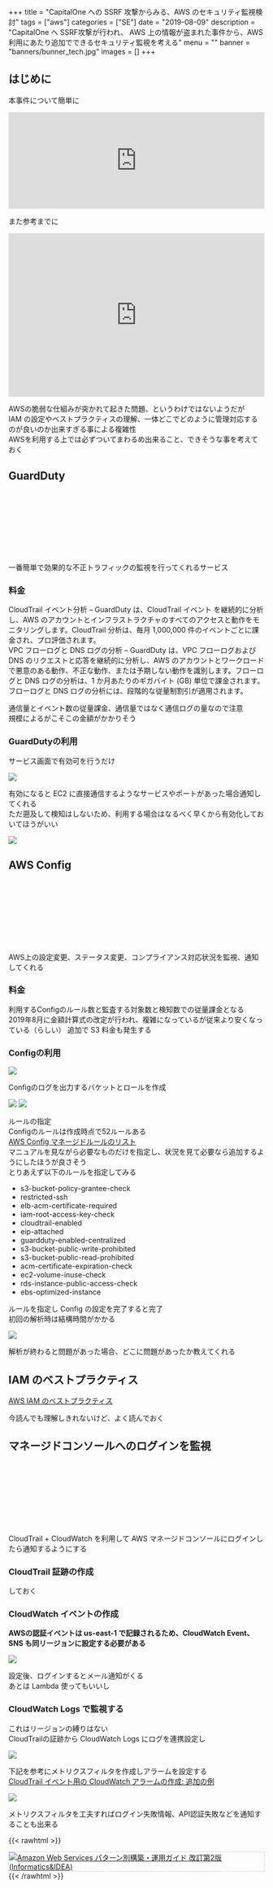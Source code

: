 +++
title = "CapitalOne への SSRF 攻撃からみる、AWS のセキュリティ監視検討"
tags = ["aws"]
categories = ["SE"]
date = "2019-08-09"
description = "CapitalOne へ SSRF攻撃が行われ、 AWS 上の情報が盗まれた事件から、AWS利用にあたり追加でできるセキュリティ監視を考える"
menu = ""
banner = "banners/bunner_tech.jpg"
images = []
+++

<!--more-->

## はじめに
本事件について簡単に  

<iframe src="https://hatenablog-parts.com/embed?url=https%3A%2F%2Fpiyolog.hatenadiary.jp%2Fentry%2F2019%2F08%2F06%2F062154" style="border: 0; width: 100%; height: 190px;" allowfullscreen scrolling="no"></iframe>  

また参考までに  

<div style="left: 0; width: 100%; height: 0; position: relative; padding-bottom: 56.25%; padding-top: 38px;"><iframe src="https://www.slideshare.net/slideshow/embed_code/key/mA7M6ENpHDNjFF" style="border: 0; top: 0; left: 0; width: 100%; height: 100%; position: absolute;" allowfullscreen scrolling="no" allow="encrypted-media"></iframe></div>  

AWSの脆弱な仕組みが突かれて起きた問題、というわけではないようだが  
IAM の設定やベストプラクティスの理解、一体どこでどのように管理対応するのが良いのか出来すぎる事による複雑性  
AWSを利用する上では必ずついてまわるめ出来ること、できそうな事を考えておく  

## GuardDuty
<div class="iframely-embed"><div class="iframely-responsive" style="height: 140px; padding-bottom: 0;"><a href="https://aws.amazon.com/jp/guardduty/" data-iframely-url="//cdn.iframe.ly/RiyvF7e?iframe=card-small"></a></div></div><script async src="//cdn.iframe.ly/embed.js" charset="utf-8"></script>  
一番簡単で効果的な不正トラフィックの監視を行ってくれるサービス  

### 料金
CloudTrail イベント分析 – GuardDuty は、CloudTrail イベント を継続的に分析し、AWS のアカウントとインフラストラクチャのすべてのアクセスと動作をモニタリングします。CloudTrail 分析は、毎月 1,000,000 件のイベントごとに課金され、プロ評価されます。  
VPC フローログと DNS ログの分析 – GuardDuty は、VPC フローログおよび DNS のリクエストと応答を継続的に分析し、AWS のアカウントとワークロードで悪意のある動作、不正な動作、または予期しない動作を識別します。フローログと DNS ログの分析は、1 か月あたりのギガバイト (GB) 単位で課金されます。フローログと DNS ログの分析には、段階的な従量制割引が適用されます。  

通信量とイベント数の従量課金、通信量ではなく通信ログの量なので注意  
規模によるがこそこの金額がかかりそう  

### GuardDutyの利用  
サービス画面で有効可を行うだけ  

<img src="/images/2019/aws-security/guardduty_setup01.png" />  

有効になると EC2 に直接通信するようなサービスやポートがあった場合通知してくれる  
ただ遡及して検知はしないため、利用する場合はなるべく早くから有効化しておいてほうがいい  

<img src="/images/2019/aws-security/guardduty_setup02.png" />  

## AWS Config
<div class="iframely-embed"><div class="iframely-responsive" style="height: 140px; padding-bottom: 0;"><a href="https://aws.amazon.com/jp/config/" data-iframely-url="//cdn.iframe.ly/fZL9CwP?iframe=card-small"></a></div></div><script async src="//cdn.iframe.ly/embed.js" charset="utf-8"></script>  
AWS上の設定変更、ステータス変更、コンプライアンス対応状況を監視、通知してくれる  

### 料金
利用するConfigのルール数と監査する対象数と検知数での従量課金となる  
2019年8月に金額計算式の改定が行われ、複雑になっているが従来より安くなっている（らしい）
追加で S3 料金も発生する  

### Configの利用
<img src="/images/2019/aws-security/config_create01.png" />  

Configのログを出力するバケットとロールを作成  

<img src="/images/2019/aws-security/config_create02.png" />  
<img src="/images/2019/aws-security/config_create03.png" />  

ルールの指定  
Configのルールは作成時点で52ルールある  
<i class="fas fa-external-link-alt"></i> [AWS Config マネージドルールのリスト](https://docs.aws.amazon.com/ja_jp/config/latest/developerguide/managed-rules-by-aws-config.html)  
マニュアルを見ながら必要なものだけを指定し、状況を見て必要なら追加するようにしたほうが良さそう  
とりあえず以下のルールを指定してみる  

* s3-bucket-policy-grantee-check  
* restricted-ssh  
* elb-acm-certificate-required  
* iam-root-access-key-check  
* cloudtrail-enabled  
* eip-attached  
* guardduty-enabled-centralized  
* s3-bucket-public-write-prohibited  
* s3-bucket-public-read-prohibited  
* acm-certificate-expiration-check  
* ec2-volume-inuse-check  
* rds-instance-public-access-check  
* ebs-optimized-instance  

ルールを指定し Config の設定を完了すると完了  
初回の解析時は結構時間がかかる  

<img src="/images/2019/aws-security/config_create04.png" />  

解析が終わると問題があった場合、どこに問題があったか教えてくれる  

## IAM のベストプラクティス
<i class="fas fa-external-link-alt"></i> [AWS IAM のベストプラクティス](https://docs.aws.amazon.com/ja_jp/IAM/latest/UserGuide/best-practices.html)  

今読んでも理解しきれないけど、よく読んでおく  

## マネージドコンソールへのログインを監視  
<div class="iframely-embed"><div class="iframely-responsive" style="height: 140px; padding-bottom: 0;"><a href="https://aws.amazon.com/jp/cloudtrail/" data-iframely-url="//cdn.iframe.ly/KYYC9WK?iframe=card-small"></a></div></div><script async src="//cdn.iframe.ly/embed.js" charset="utf-8"></script>  
CloudTrail + CloudWatch を利用して AWS マネージドコンソールにログインしたら通知するようにする  

### CloudTrail 証跡の作成
しておく  

### CloudWatch イベントの作成  
**AWSの認証イベントは us-east-1 で記録されるため、CloudWatch Event、SNS も同リージョンに設定する必要がある**  

<img src="/images/2019/aws-security/cloudwatch-signin01.png" />  

設定後、ログインするとメール通知がくる  
あとは Lambda 使ってもいいし  

### CloudWatch Logs で監視する
これはリージョンの縛りはない  
CloudTrailの証跡から CloudWatch Logs にログを連携設定し  

<img src="/images/2019/aws-security/cloudwatch-signin02.png" />  

下記を参考にメトリクスフィルタを作成しアラームを設定する  
<i class="fas fa-external-link-alt"></i> [CloudTrail イベント用の CloudWatch アラームの作成: 追加の例](https://docs.aws.amazon.com/ja_jp/awscloudtrail/latest/userguide/cloudwatch-alarms-for-cloudtrail-additional-examples.html)  

<img src="/images/2019/aws-security/cloudwatch-signin03.png" />  

メトリクスフィルタを工夫すればログイン失敗情報、API認証失敗などを通知することも出来る  

{{< rawhtml >}}
<div style="border: dashed 1px #ccc;">
<a href="http://www.amazon.co.jp/exec/obidos/ASIN/4797392576/sinokyoufu-22/ref=nosim/" name="amazletlink" target="_blank"><img src="https://images-fe.ssl-images-amazon.com/images/I/61iiVnqAeGL._SL160_.jpg" alt="Amazon Web Services パターン別構築・運用ガイド 改訂第2版 (Informatics&IDEA)" style="border: none;" /></a>
</div>
{{< /rawhtml >}}
